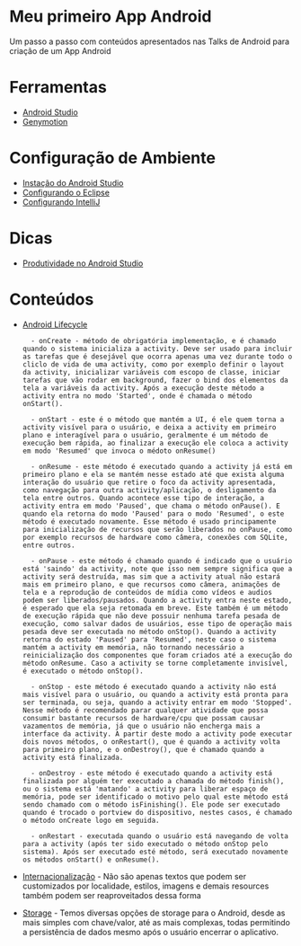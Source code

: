 # Meu primeiro App Android

Um passo a passo com conteúdos apresentados nas Talks de Android para criação de um App Android

# Ferramentas

- [Android Studio](https://developer.android.com/studio/index.html)
- [Genymotion](https://www.genymotion.com/fun-zone/)

# Configuração de Ambiente

- [Instação do Android Studio](http://www.androidpro.com.br/android-studio-configurando-ambiente/)
- [Configurando o Eclipse](http://www.devmedia.com.br/criando-ambiente-android-no-eclipse/24621)
- [Configurando IntelliJ](https://www.jetbrains.com/help/idea/getting-started-with-android-development.html)

# Dicas

- [Produtividade no Android Studio](http://www.androidpro.com.br/12-dicas-de-produtividade-no-android-studio/)

# Conteúdos

- [Android Lifecycle](https://developer.android.com/guide/components/activities/activity-lifecycle.html)

        - onCreate - método de obrigatória implementação, e é chamado quando o sistema inicializa a activity. Deve ser usado para incluir as tarefas que é desejável que ocorra apenas uma vez durante todo o cliclo de vida de uma activity, como por exemplo definir o layout da activity, inicializar variáveis com escopo de classe, iniciar tarefas que vão rodar em background, fazer o bind dos elementos da tela a variáveis da activity. Após a execução deste método a activity entra no modo 'Started', onde é chamada o método onStart().

        - onStart - este é o método que mantém a UI, é ele quem torna a activity visível para o usuário, e deixa a activity em primeiro plano e interagível para o usuário, geralmente é um método de execução bem rápida, ao finalizar a execução ele coloca a activity em modo 'Resumed' que invoca o médoto onResume()

        - onResume - este método é executado quando a activity já está em primeiro plano e ela se mantém nesse estado até que exista alguma interação do usuário que retire o foco da activity apresentada, como navegação para outra activity/aplicação, o desligamento da tela entre outros. Quando acontece esse tipo de interação, a activity entra em modo 'Paused', que chama o método onPause(). E quando ela retorna do modo 'Paused' para o modo 'Resumed', o este método é executado novamente. Esse método é usado principamente para inicialização de recursos que serão liberados no onPause, como por exemplo recursos de hardware como câmera, conexões com SQLite, entre outros.

        - onPause - este método é chamado quando é indicado que o usuário está 'saindo' da activity, note que isso nem sempre significa que a activity será destruída, mas sim que a activity atual não estará mais em primeiro plano, e que recursos como câmera, animações de tela e a reprodução de conteúdos de mídia como vídeos e audios podem ser liberados/pausados. Quando a activity entra neste estado, é esperado que ela seja retomada em breve. Este também é um método de execução rápida que não deve possuir nenhuma tarefa pesada de execução, como salvar dados de usuários, esse tipo de operação mais pesada deve ser executada no método onStop(). Quando a activity retorna do estado 'Paused' para 'Resumed', neste caso o sistema mantém a activity em memória, não tornando necessário a reinicialização dos componentes que foram criados até a execução do método onResume. Caso a activity se torne completamente invisível, é executado o método onStop().

        - onStop - este método é executado quando a activity não está mais visível para o usuário, ou quando a activity está pronta para ser terminada, ou seja, quando a activity entrar em modo 'Stopped'. Nesse método é recomendado parar qualquer atividade que possa consumir bastante recursos de hardware/cpu que possam causar vazamentos de memória, já que o usuário não encherga mais a interface da activity. A partir deste modo a activity pode executar dois novos métodos, o onRestart(), que é quando a activity volta para primeiro plano, e o onDestroy(), que é chamado quando a activity está finalizada.

        - onDestroy - este método é executado quando a activity está finalizada por alguém ter executado a chamada do método finish(), ou o sistema está 'matando' a activity para liberar espaço de memória, pode ser identificado o motivo pelo qual este método está sendo chamado com o método isFinishing(). Ele pode ser executado quando é trocado o portview do dispositivo, nestes casos, é chamado o método onCreate logo em seguida.

        - onRestart - executada quando o usuário está navegando de volta para a activity (após ter sido executado o método onStop pelo sistema). Após ser executado esté método, será executado novamente os métodos onStart() e onResume().

- [Internacionalização](https://developer.android.com/guide/topics/resources/localization.html)
        - Não são apenas textos que podem ser customizados por localidade, estilos, imagens e demais resources também podem ser reaproveitados dessa forma

- [Storage](https://developer.android.com/guide/topics/data/data-storage.html)
        - Temos diversas opções de storage para o Android, desde as mais simples com chave/valor, até as mais complexas, todas permitindo a persistência de dados mesmo após o usuário encerrar o aplicativo.